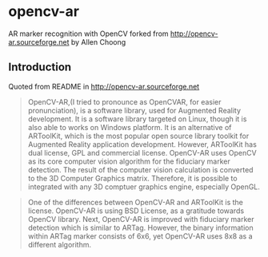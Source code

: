 opencv-ar
=========

AR marker recognition with OpenCV forked from http://opencv-ar.sourceforge.net by Allen Choong

Introduction
------------

Quoted from README in http://opencv-ar.sourceforge.net

> OpenCV-AR,(I tried to pronounce as OpenCVAR, for easier pronunciation), is a software library, used for Augmented Reality development. It is a software library targeted on Linux, though it is also able to works on Windows platform. It is an alternative of ARToolKit, which is the most popular open source library toolkit for Augmented Reality application development. However, ARToolKit has dual license, GPL and commercial license. OpenCV-AR uses OpenCV as its core computer vision algorithm for the fiduciary marker detection. The result of the computer vision calculation is converted to the 3D Computer Graphics matrix. Therefore, it is possible to integrated with any 3D comptuer graphics engine, especially OpenGL.

> One of the differences between OpenCV-AR and ARToolKit is the license. OpenCV-AR is using BSD License, as a gratitude towards OpenCV library. Next, OpenCV-AR is improved with fiduciary marker detection which is similar to ARTag. However, the binary information within ARTag marker consists of 6x6, yet OpenCV-AR uses 8x8 as a different algorithm.
